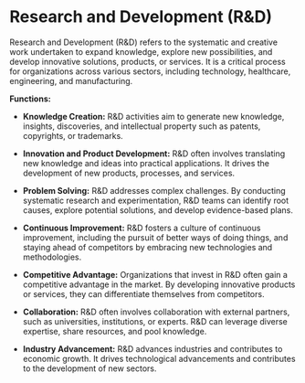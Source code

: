 # Research and Development (R&D)

Research and Development (R&D) refers to the systematic and creative work undertaken to expand knowledge, explore new possibilities, and develop innovative solutions, products, or services. It is a critical process for organizations across various sectors, including technology, healthcare, engineering, and manufacturing.

**Functions:**

* **Knowledge Creation:** R&D activities aim to generate new knowledge, insights, discoveries, and intellectual property such as patents, copyrights, or trademarks.

* **Innovation and Product Development:** R&D often involves translating new knowledge and ideas into practical applications. It drives the development of new products, processes, and services.

* **Problem Solving:** R&D addresses complex challenges. By conducting systematic research and experimentation, R&D teams can identify root causes, explore potential solutions, and develop evidence-based plans.

* **Continuous Improvement:** R&D fosters a culture of continuous improvement, including the pursuit of better ways of doing things, and staying ahead of competitors by embracing new technologies and methodologies.

* **Competitive Advantage:** Organizations that invest in R&D often gain a competitive advantage in the market. By developing innovative products or services, they can differentiate themselves from competitors.

* **Collaboration:** R&D often involves collaboration with external partners, such as universities, institutions, or experts. R&D can leverage diverse expertise, share resources, and pool knowledge.

* **Industry Advancement:** R&D advances industries and contributes to economic growth. It drives technological advancements and contributes to the development of new sectors.
